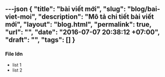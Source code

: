 ---json
{
    "title": "bài viết mới",
    "slug": "blog/bai-viet-moi",
    "description": "Mô tả chi tiết bài viết mới",
    "layout": "blog.html",
    "permalink": true,
    "url": "",
    "date": "2016-07-07 20:38:12 +07:00",
    "draft": "",
    "tags": []
}
---
### **File lớn**

*   list 1
*   list 2